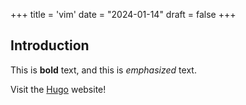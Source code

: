 +++
title = 'vim'
date = "2024-01-14"
draft = false
+++

## Introduction

This is **bold** text, and this is *emphasized* text.

Visit the [Hugo](https://gohugo.io) website!